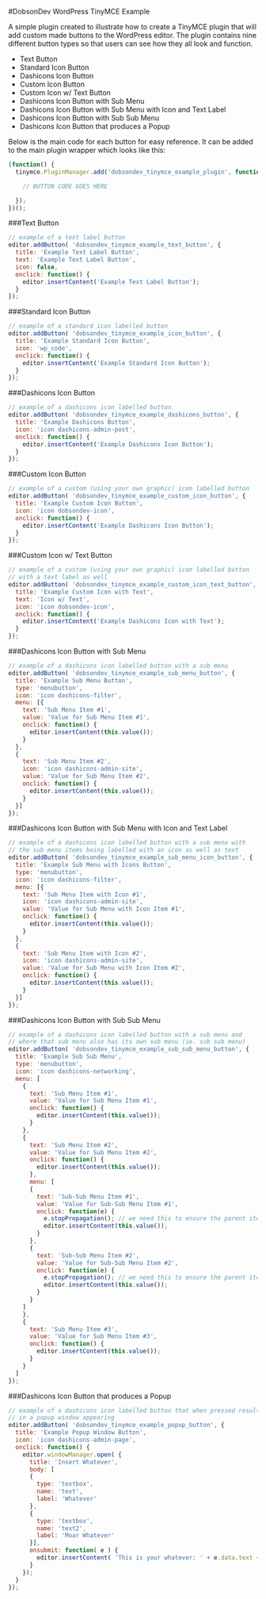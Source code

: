 #DobsonDev WordPress TinyMCE Example

A simple plugin created to illustrate how to create a TinyMCE plugin that will add custom made buttons to the WordPress editor. The plugin contains nine different button types so that users can see how they all look and function.

- Text Button
- Standard Icon Button
- Dashicons Icon Button
- Custom Icon Button
- Custom Icon w/ Text Button
- Dashicons Icon Button with Sub Menu
- Dashicons Icon Button with Sub Menu with Icon and Text Label
- Dashicons Icon Button with Sub Sub Menu
- Dashicons Icon Button that produces a Popup

Below is the main code for each button for easy reference. It can be added to the main plugin wrapper which looks like this:

```js
(function() {
  tinymce.PluginManager.add('dobsondev_tinymce_example_plugin', function( editor, url ) {

    // BUTTON CODE GOES HERE

  });
})();
```

###Text Button

```js
// example of a text label button
editor.addButton( 'dobsondev_tinymce_example_text_button', {
  title: 'Example Text Label Button',
  text: 'Example Text Label Button',
  icon: false,
  onclick: function() {
    editor.insertContent('Example Text Label Button');
  }
});
```
###Standard Icon Button

```js
// example of a standard icon labelled button
editor.addButton( 'dobsondev_tinymce_example_icon_button', {
  title: 'Example Standard Icon Button',
  icon: 'wp_code',
  onclick: function() {
    editor.insertContent('Example Standard Icon Button');
  }
});
```

###Dashicons Icon Button

```js
// example of a dashicons icon labelled button
editor.addButton( 'dobsondev_tinymce_example_dashicons_button', {
  title: 'Example Dashicons Button',
  icon: 'icon dashicons-admin-post',
  onclick: function() {
    editor.insertContent('Example Dashicons Icon Button');
  }
});
```

###Custom Icon Button

```js
// example of a custom (using your own graphic) icon labelled button
editor.addButton( 'dobsondev_tinymce_example_custom_icon_button', {
  title: 'Example Custom Icon Button',
  icon: 'icon dobsondev-icon',
  onclick: function() {
    editor.insertContent('Example Dashicons Icon Button');
  }
});
```

###Custom Icon w/ Text Button

```js
// example of a custom (using your own graphic) icon labelled button
// with a text label as well
editor.addButton( 'dobsondev_tinymce_example_custom_icon_text_button', {
  title: 'Example Custom Icon with Text',
  text: 'Icon w/ Text',
  icon: 'icon dobsondev-icon',
  onclick: function() {
    editor.insertContent('Example Dashicons Icon with Text');
  }
});
```

###Dashicons Icon Button with Sub Menu

```js
// example of a dashicons icon labelled button with a sub menu
editor.addButton( 'dobsondev_tinymce_example_sub_menu_button', {
  title: 'Example Sub Menu Button',
  type: 'menubutton',
  icon: 'icon dashicons-filter',
  menu: [{
    text: 'Sub Menu Item #1',
    value: 'Value for Sub Menu Item #1',
    onclick: function() {
      editor.insertContent(this.value());
    }
  },
  {
    text: 'Sub Menu Item #2',
    icon: 'icon dashicons-admin-site',
    value: 'Value for Sub Menu Item #2',
    onclick: function() {
      editor.insertContent(this.value());
    }
  }]
});
```

###Dashicons Icon Button with Sub Menu with Icon and Text Label

```js
// example of a dashicons icon labelled button with a sub menu with
// the sub menu items being labelled with an icon as well as text
editor.addButton( 'dobsondev_tinymce_example_sub_menu_icon_button', {
  title: 'Example Sub Menu with Icons Button',
  type: 'menubutton',
  icon: 'icon dashicons-filter',
  menu: [{
    text: 'Sub Menu Item with Icon #1',
    icon: 'icon dashicons-admin-site',
    value: 'Value for Sub Menu with Icon Item #1',
    onclick: function() {
      editor.insertContent(this.value());
    }
  },
  {
    text: 'Sub Menu Item with Icon #2',
    icon: 'icon dashicons-admin-site',
    value: 'Value for Sub Menu with Icon Item #2',
    onclick: function() {
      editor.insertContent(this.value());
    }
  }]
});
```

###Dashicons Icon Button with Sub Sub Menu

```js
// example of a dashicons icon labelled button with a sub menu and
// where that sub menu also has its own sub menu (ie. sub sub menu)
editor.addButton( 'dobsondev_tinymce_example_sub_sub_menu_button', {
  title: 'Example Sub Sub Menu',
  type: 'menubutton',
  icon: 'icon dashicons-networking',
  menu: [
    {
      text: 'Sub Menu Item #1',
      value: 'Value for Sub Menu Item #1',
      onclick: function() {
        editor.insertContent(this.value());
      }
    },
    {
      text: 'Sub Menu Item #2',
      value: 'Value for Sub Menu Item #2',
      onclick: function() {
        editor.insertContent(this.value());
      },
      menu: [
      {
        text: 'Sub-Sub Menu Item #1',
        value: 'Value for Sub-Sub Menu Item #1',
        onclick: function(e) {
          e.stopPropagation(); // we need this to ensure the parent item's value isn't also displayed
          editor.insertContent(this.value());
        }
      },
      {
        text: 'Sub-Sub Menu Item #2',
        value: 'Value for Sub-Sub Menu Item #2',
        onclick: function(e) {
          e.stopPropagation(); // we need this to ensure the parent item's value isn't also displayed
          editor.insertContent(this.value());
        }
      }
    ]
    },
    {
      text: 'Sub Menu Item #3',
      value: 'Value for Sub Menu Item #3',
      onclick: function() {
        editor.insertContent(this.value());
      }
    }
  ]
});
```

###Dashicons Icon Button that produces a Popup

```js
// example of a dashicons icon labelled button that when pressed results
// in a popup window appearing
editor.addButton( 'dobsondev_tinymce_example_popup_button', {
  title: 'Example Popup Window Button',
  icon: 'icon dashicons-admin-page',
  onclick: function() {
    editor.windowManager.open( {
      title: 'Insert Whatever',
      body: [
      {
        type: 'textbox',
        name: 'text',
        label: 'Whatever'
      },
      {
        type: 'textbox',
        name: 'text2',
        label: 'Moar Whatever'
      }],
      onsubmit: function( e ) {
        editor.insertContent( 'This is your whatever: ' + e.data.text + ' ' + e.data.text2 );
      }
    });
  }
});
```